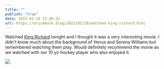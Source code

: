 ```yaml
---
title: ""
publish: "true"
date: 2022-02-19 22:46:53
url: https://ericmwalk.blog/2022/02/19/watched-king-richard.html
---
```

Watched [King Richard](https://m.imdb.com/title/tt9620288/) tonight and I thought it was a very interesting movie. I didn’t know much about the background of Venus and Serena Williams but remembered watching them play. Would definitely recommend the movie as we watched with our 10 yo hockey player who also enjoyed it.



![](https://ericmwalk.blog/uploads/2022/94b60f1774.jpg)